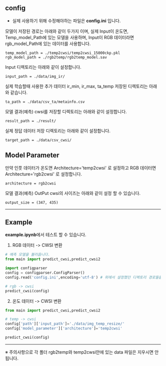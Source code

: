 ## config 

* 실제 사용하기 위해 수정해야하는 파일은 **config.ini** 입니다.


모델이 저장된 경로는 아래와 같이 두가지 이며, 실제 Input이 온도면, Temp_model_Path에 있는 모델을 사용하며, Input이 RGB 데이터라면 rgb_model_Path에 있는 데이터를 사용합니다. 

```
temp_model_path = ./temp2cwsi/temp2cwsi_15000ckp.pkl
rgb_model_path = ./rgb2temp/rgb2temp_model.sav
```

Input 디렉토리는 아래와 같이 설정합니다. 

```
input_path = ./data/img_ir/
```

실제 학습할때 사용한 추가 데이터 ir_min, ir_max, ta_temp 저장된 디렉토리는 아래와 같습니다.

```
ta_path = ./data/csv_ta/metainfo.csv
```

모델 결과(예측) cwsi를 저장할 디렉토리는 아래와 같이 설정합니다. 

```
result_path = ./result/
```

실제 정답 데이터 저장 디렉토리는 아래와 같이 설정합니다. 

```
target_path = ./data/csv_cwsi/
```

## Model Parameter

만약 인풋 데이터가 온도면 Architecture='temp2cwsi' 로 설정하고 RGB 데이터면 Architecture='rgb2cwsi' 로 설정합니다. 

```
architecture = rgb2cwsi
```


모델 결과(예측) OutPut cwsi의 사이즈는 아래와 같이 설정 할 수 있습니다. 

```
output_size = (347, 435)
```

-------------

## Example   

**example.ipynb**에서 테스트 할 수 있습니다.  

1. RGB 데이터 -> CWSI 변환

```python
# 예측 모델을 불러옵니다. 
from main import predict_cwsi,predict_cwsi2

import configparser
config = configparser.ConfigParser()
config.read('config.ini',encoding='utf-8') # 위에서 설정했던 디렉토리 경로들을 불러옵니다.

# rgb -> cwsi 
predict_cwsi(config) 
```

2. 온도 데이터 -> CWSI 변환

```python 
from main import predict_cwsi,predict_cwsi2

# temp -> cwsi
config['path']['input_path']='./data/img_temp_resize/'
config['model_parameter']['architecture']='temp2cwsi'

predict_cwsi(config)
```

-------------

※ 주의사항으로 각 폴더 rgb2temp와 temp2cwsi안에 있는 data 파일은 지우시면 안됩니다. 


